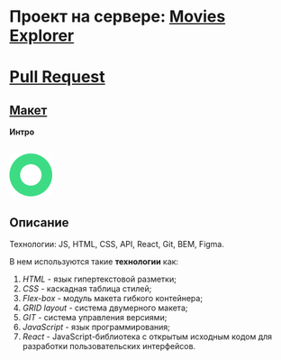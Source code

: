 # Проект на сервере: [Movies Explorer](https://baron.nomoredomains.rocks/)

# [Pull Request](https://github.com/BaronPenteract/movies-explorer-frontend/pull/2)

## [Макет](<https://www.figma.com/file/75gmd5rYWCpqt4OjjoWsE6/Diploma-(Copy)?type=design&node-id=891%3A3857&t=ZUZANWCWj8HzR61J-1>)

**Интро**

## ![Films](src/images/logo.svg)

## Описание

Технологии: JS, HTML, CSS, API, React, Git, BEM, Figma.

В нем используются такие **технологии** как:

1. _HTML_ - язык гипертекстовой разметки;
2. _CSS_ - каскадная таблица стилей;
3. _Flex-box_ - модуль макета гибкого контейнера;
4. _GRID layout_ - система двумерного макета;
5. _GIT_ - система управления версиями;
6. _JavaScript_ - язык программирования;
7. _React_ - JavaScript-библиотека с открытым исходным кодом для разработки пользовательских интерфейсов.
